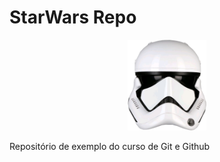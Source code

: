 # StarWars Repo

<p align="center">
	<img src="./stormtrooper.png" alt="Stormtrooper First Order" width="25%" height="25%"/>
</p>

Repositório de exemplo do curso de Git e Github
